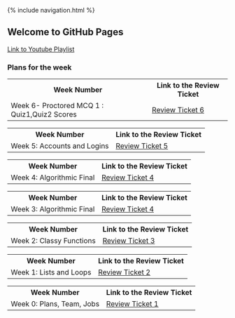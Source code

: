 {% include navigation.html %}

## Welcome to GitHub Pages

<a href="https://www.youtube.com/playlist?list=PLDu8TE8X-vhlBi2dnA9ybgqC0xAxm7pCH">Link to Youtube Playlist</a></td>

### Plans for the week

<table>
  <tr>
  <th>Week Number</th>
  <th>Link to the Review Ticket</th>
  </tr>
  <tr>
  <td>Week 6- Proctored MCQ 1 : Quiz1,Quiz2 Scores</td>
  <td> <a href="https://github.com/paigemccartin/paigemccartin.github.io/issues/3">Review Ticket 6</a></td>
  </tr>
  </table>

<table>
  <tr>
  <th>Week Number</th>
  <th>Link to the Review Ticket</th>
  </tr>
  <tr>
  <td>Week 5: Accounts and Logins</td>
  <td> <a href="https://github.com/SlimeyTurtles/jinjaturtles/issues/18">Review Ticket 5</a></td>
  </tr>
  </table>

<table>
  <tr>
  <th>Week Number</th>
  <th>Link to the Review Ticket</th>
  </tr>
  <tr>
  <td>Week 4: Algorithmic Final</td>
  <td> <a href="https://github.com/SlimeyTurtles/jinjaturtles/issues/15">Review Ticket 4</a></td>
  </tr>
  </table>

<table>
  <tr>
  <th>Week Number</th>
  <th>Link to the Review Ticket</th>
  </tr>
  <tr>
  <td>Week 3: Algorithmic Final</td>
  <td> <a href="https://github.com/SlimeyTurtles/jinjaturtles/issues/15">Review Ticket 4</a></td>
  </tr>
  </table>

<table>
  <tr>
  <th>Week Number</th>
  <th>Link to the Review Ticket</th>
  </tr>
  <tr>
  <td>Week 2: Classy Functions</td>
  <td> <a href="https://github.com/SlimeyTurtles/jinjaturtles/issues/14">Review Ticket 3</a></td>
  </tr>
  </table>
  
<table>
  <tr>
  <th>Week Number</th>
  <th>Link to the Review Ticket</th>
  </tr>
  <tr>
  <td>Week 1: Lists and Loops</td>
  <td> <a href="https://github.com/SlimeyTurtles/jinjaturtles/issues/11">Review Ticket 2</a></td>
  </tr>
  </table>

<table>
  <tr>
  <th>Week Number</th>
  <th>Link to the Review Ticket</th>
  </tr>
  <tr>
  <td>Week 0: Plans, Team, Jobs</td>
  <td> <a href="https://github.com/SlimeyTurtles/jinjaturtles/issues/9">Review Ticket 1</a></td>
  </tr>
  </table>
